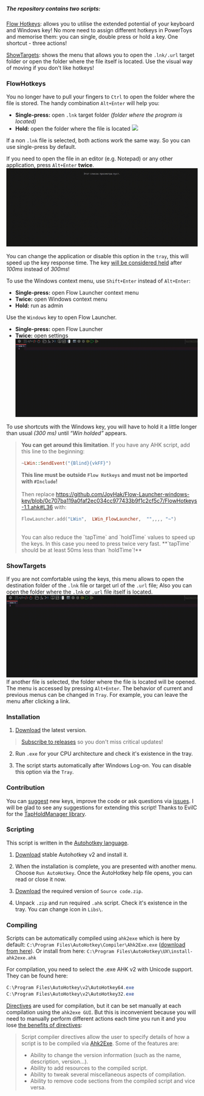 ##### The repository contains two scripts:

[Flow Hotkeys](https://github.com/JoyHak/Flow-Launcher-windows-key?tab=readme-ov-file#flowhotkeys): allows you to utilise the extended potential of your keyboard and Windows key! No more need to assign different hotkeys in PowerToys and memorise them: you can single, double press or hold a key. One shortcut - three actions! 

[ShowTargets](https://github.com/JoyHak/Flow-Launcher-windows-key?tab=readme-ov-file#showtargets): shows the menu that allows you to open the `.lnk/.url` target folder or open the folder where the file itself is located. Use the visual way of moving if you don't like hotkeys!

### FlowHotkeys

You no longer have to pull your fingers to `Ctrl` to open the folder where the file is stored. The handy combination `Alt+Enter` will help you:
- **Single-press:** open `.lnk` target folder *(folder where the program is located)*
- **Hold:**             open the folder where the file is located
![](https://github.com/JoyHak/Flow-Launcher-windows-key/blob/main/Images/FlowHotkey%20destination.gif)

If a non `.lnk` file is selected, both actions work the same way. So you can use single-press by default.

If you need to open the file in an editor (e.g. Notepad) or any other application, press `Alt+Enter` **twice**. 
![](https://github.com/JoyHak/Flow-Launcher-windows-key/blob/main/Images/FlowHotkeys%20editor.gif)

You can change the application or disable this option in the `tray`, this will speed up the key response time. The key [will be considered held](https://github.com/JoyHak/Flow-Launcher-windows-key/blob/41819c7e9b639401d3d7f7c80d37e5a34a2284b4/Libs/TapHoldManager.ahk#L10) after *100ms* instead of *300ms*!

To use the Windows context menu, use `Shift+Enter` instead of `Alt+Enter`:
- **Single-press:** open Flow Launcher context menu
- **Twice:**            open Windows context menu
- **Hold:**             run as admin

Use the `Windows` key to open Flow Launcher.

- **Single-press:**  open Flow Launcher
- **Twice:** open settings
![](https://github.com/JoyHak/Flow-Launcher-windows-key/blob/main/Images/WinKey.gif)

To use shortcuts with the Windows key, you will have to hold it a little longer than usual *(300 ms)* until *“Win holded”* appears.<br/>
> **You can get around this limitation**. If you have any AHK script, add this line to the beginning:
> ```haskell
> ~LWin::SendEvent("{Blind}{vkFF}")
> ```
> **This line must be outside `Flow Hotkeys` and must not be imported with `#Include`!**<br/>
> <br/>
> Then replace https://github.com/JoyHak/Flow-Launcher-windows-key/blob/0c707ba119a0faf2ec034cc977433b9f1c2cf5c7/FlowHotkeys-1.1.ahk#L36 with:<br/>
> ```haskell
> FlowLauncher.add("LWin",  LWin_FlowLauncher,  "",,,, "~")
> ```
> <br/>
> You can also reduce the `tapTime` and `holdTime` values to speed up the keys. In this case you need to press twice very fast. 
>**`tapTime` should be at least 50ms less than `holdTime`!**

### ShowTargets

If you are not comfortable using the keys, this menu allows to open the destination folder of the `.lnk` file or target url of the `.url` file; Also you can open the folder where the `.lnk` or `.url` file itself is located. 
![](https://github.com/JoyHak/Flow-Launcher-windows-key/blob/main/Images/ShowTargets.gif)
If another file is selected, the folder where the file is located will be opened. The menu is accessed by pressing `Alt+Enter`. The behavior of current and previous menus can be changed in `Tray`. For example, you can leave the menu after clicking a link.

### Installation

1. [Download](https://github.com/JoyHak/Flow-Launcher-windows-key/releases) the latest version.

> [Subscribe to releases](https://docs.github.com/en/account-and-profile/managing-subscriptions-and-notifications-on-github/setting-up-notifications/about-notifications#notifications-and-subscriptions) so you don't miss critical updates!

2. Run `.exe` for your CPU architecture and check it's existence in the tray.

3. The script starts automatically after Windows Log-on. You can disable this option via the `Tray`.

### Contribution

You can [suggest](https://github.com/JoyHak/Flow-Launcher-windows-key/issues/new/choose) new keys, improve the code or ask questions via [issues](https://github.com/JoyHak/Flow-Launcher-windows-key/issues/new/choose). I will be glad to see any suggestions for extending this script! Thanks to EvilC for the [TapHoldManager library](https://github.com/evilC/TapHoldManager).

### Scripting

This script is written in the [Autohotkey language](https://en.m.wikipedia.org/wiki/AutoHotkey).

1. [Download](https://www.autohotkey.com/download/) stable Autohotkey v2 and install it. 

2. When the installation is complete, you are presented with another menu. Choose `Run AutoHotkey`.
Once the AutoHotkey help file opens, you can read or close it now. 

3. [Download](https://github.com/JoyHak/Flow-Launcher-windows-key/releases) the required version of `Source code.zip`.

4.  Unpack `.zip` and run required `.ahk` script. Check it's existence in the tray. You can change icon in `Libs\`.

### Compiling	

Scripts can be automatically compiled using `ahk2exe` which is here by default: `C:\Program Files\AutoHotkey\Compiler\Ahk2Exe.exe` ([download from here](https://github.com/AutoHotkey/Ahk2Exe)). Or install from here: `C:\Program Files\AutoHotkey\UX\install-ahk2exe.ahk`

For compilation, you need to select the .exe AHK v2 with Unicode support. They can be found here:
```powershell
C:\Program Files\AutoHotkey\v2\AutoHotkey64.exe
C:\Program Files\AutoHotkey\v2\AutoHotkey32.exe
```

[Directives](https://www.autohotkey.com/docs/v2/misc/Ahk2ExeDirectives.htm) are used for compilation, but it can be set manually at each compilation using the `ahk2exe GUI`. But this is inconvenient because you will need to manually perform different actions each time you run it and you lose [the benefits of directives](https://www.autohotkey.com/docs/v2/misc/Ahk2ExeDirectives.htm#SetProp):

> Script compiler directives allow the user to specify details of how a script is to be compiled via [Ahk2Exe](https://www.autohotkey.com/docs/v2/Scripts.htm#ahk2exe). Some of the features are:
>
> - Ability to change the version information (such as the name, description, version...).
> - Ability to add resources to the compiled script.
> - Ability to tweak several miscellaneous aspects of compilation.
> - Ability to remove code sections from the compiled script and vice versa.
